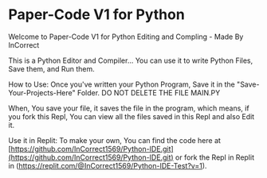 # Paper-Code V1 for Python
Welcome to Paper-Code V1 for Python Editing and Compling - Made By InCorrect

This is a Python Editor and Compiler...
You can use it to write Python Files, Save them, and Run them.

How to Use:  Once you've written your Python Program, Save it in the "Save-Your-Projects-Here" Folder. DO NOT DELETE THE FILE MAIN.PY

When, You save your file, it saves the file in the program, which means, if you fork this Repl, You can view all the files saved in this Repl and also Edit it.

Use it in Replit: To make your own, You can find the code here at [https://github.com/InCorrect1569/Python-IDE.git](https://github.com/InCorrect1569/Python-IDE.git) or fork the Repl in Replit in (https://replit.com/@InCorrect1569/Python-IDE-Test?v=1).

